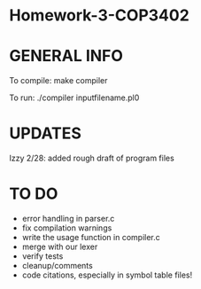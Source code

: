 # Homework-3-COP3402

GENERAL INFO
======================================
To compile: 
  make compiler
  
To run: 
  ./compiler inputfilename.pl0

UPDATES
======================================
Izzy 2/28: added rough draft of program files

TO DO
======================================
- error handling in parser.c 
- fix compilation warnings 
- write the usage function in compiler.c
- merge with our lexer
- verify tests 
- cleanup/comments 
- code citations, especially in symbol table files!
